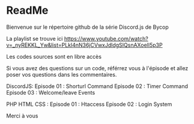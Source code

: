 # ReadMe
Bienvenue sur le répertoire github de la série Discord.js de Bycop

La playlist se trouve ici https://www.youtube.com/watch?v=_nyREKKL_Yw&list=PLkl4nN36jCVwxJdldgSIQsnAXoelI5p3P

Les codes sources sont en libre accès 

Si vous avez des questions sur un code, référrez vous à l'épisode et allez poser vos questions dans les commentaires.

DiscordJS:
Episode 01 : Shorturl Command
Episode 02 : Timer Command
Episode 03 : Welcome/leave Events

PHP HTML CSS : 
Episode 01 : Htaccess
Episode 02 : Login System

Merci à vous
